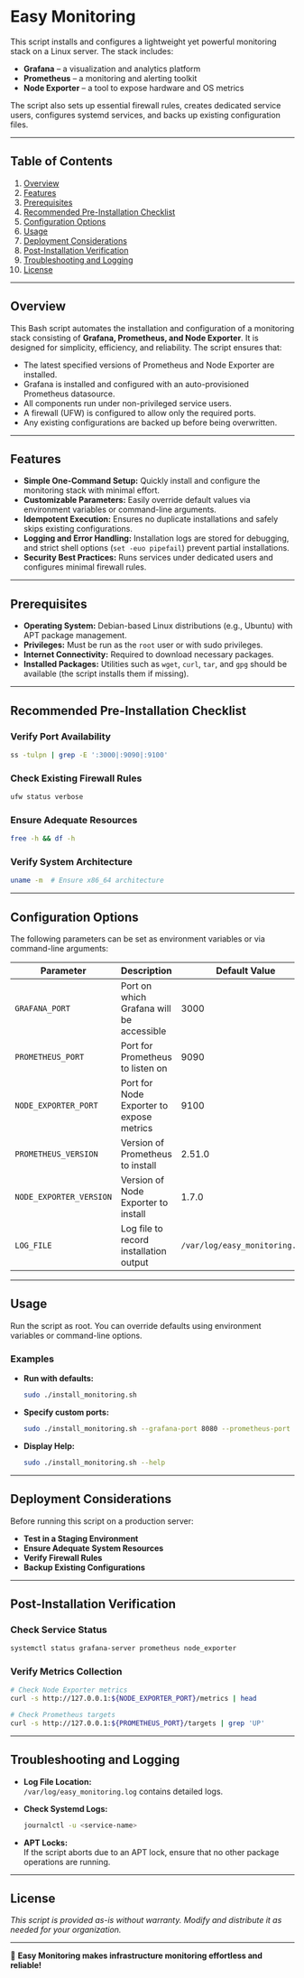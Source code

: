 # Easy Monitoring

This script installs and configures a lightweight yet powerful monitoring stack on a Linux server. The stack includes:

- **Grafana** – a visualization and analytics platform
- **Prometheus** – a monitoring and alerting toolkit
- **Node Exporter** – a tool to expose hardware and OS metrics

The script also sets up essential firewall rules, creates dedicated service users, configures systemd services, and backs up existing configuration files.

---

## Table of Contents

1. [Overview](#overview)
2. [Features](#features)
3. [Prerequisites](#prerequisites)
4. [Recommended Pre-Installation Checklist](#recommended-pre-installation-checklist)
5. [Configuration Options](#configuration-options)
6. [Usage](#usage)
7. [Deployment Considerations](#deployment-considerations)
8. [Post-Installation Verification](#post-installation-verification)
9. [Troubleshooting and Logging](#troubleshooting-and-logging)
10. [License](#license)

---

## Overview

This Bash script automates the installation and configuration of a monitoring stack consisting of **Grafana, Prometheus, and Node Exporter**. It is designed for simplicity, efficiency, and reliability. The script ensures that:

- The latest specified versions of Prometheus and Node Exporter are installed.
- Grafana is installed and configured with an auto-provisioned Prometheus datasource.
- All components run under non-privileged service users.
- A firewall (UFW) is configured to allow only the required ports.
- Any existing configurations are backed up before being overwritten.

---

## Features

- **Simple One-Command Setup:** Quickly install and configure the monitoring stack with minimal effort.
- **Customizable Parameters:** Easily override default values via environment variables or command-line arguments.
- **Idempotent Execution:** Ensures no duplicate installations and safely skips existing configurations.
- **Logging and Error Handling:** Installation logs are stored for debugging, and strict shell options (`set -euo pipefail`) prevent partial installations.
- **Security Best Practices:** Runs services under dedicated users and configures minimal firewall rules.

---

## Prerequisites

- **Operating System:** Debian-based Linux distributions (e.g., Ubuntu) with APT package management.
- **Privileges:** Must be run as the `root` user or with sudo privileges.
- **Internet Connectivity:** Required to download necessary packages.
- **Installed Packages:** Utilities such as `wget`, `curl`, `tar`, and `gpg` should be available (the script installs them if missing).

---

## Recommended Pre-Installation Checklist

### Verify Port Availability

```bash
ss -tulpn | grep -E ':3000|:9090|:9100'
```

### Check Existing Firewall Rules

```bash
ufw status verbose
```

### Ensure Adequate Resources

```bash
free -h && df -h
```

### Verify System Architecture

```bash
uname -m  # Ensure x86_64 architecture
```

---

## Configuration Options

The following parameters can be set as environment variables or via command-line arguments:

| Parameter               | Description                              | Default Value                  |
| ----------------------- | ---------------------------------------- | ------------------------------ |
| `GRAFANA_PORT`          | Port on which Grafana will be accessible | 3000                           |
| `PROMETHEUS_PORT`       | Port for Prometheus to listen on         | 9090                           |
| `NODE_EXPORTER_PORT`    | Port for Node Exporter to expose metrics | 9100                           |
| `PROMETHEUS_VERSION`    | Version of Prometheus to install         | 2.51.0                         |
| `NODE_EXPORTER_VERSION` | Version of Node Exporter to install      | 1.7.0                          |
| `LOG_FILE`              | Log file to record installation output   | `/var/log/easy_monitoring.log` |

---

## Usage

Run the script as root. You can override defaults using environment variables or command-line options.

### Examples

- **Run with defaults:**

  ```bash
  sudo ./install_monitoring.sh
  ```

- **Specify custom ports:**

  ```bash
  sudo ./install_monitoring.sh --grafana-port 8080 --prometheus-port 9095 --node-exporter-port 9110
  ```

- **Display Help:**
  ```bash
  sudo ./install_monitoring.sh --help
  ```

---

## Deployment Considerations

Before running this script on a production server:

- **Test in a Staging Environment**
- **Ensure Adequate System Resources**
- **Verify Firewall Rules**
- **Backup Existing Configurations**

---

## Post-Installation Verification

### Check Service Status

```bash
systemctl status grafana-server prometheus node_exporter
```

### Verify Metrics Collection

```bash
# Check Node Exporter metrics
curl -s http://127.0.0.1:${NODE_EXPORTER_PORT}/metrics | head

# Check Prometheus targets
curl -s http://127.0.0.1:${PROMETHEUS_PORT}/targets | grep 'UP'
```

---

## Troubleshooting and Logging

- **Log File Location:**  
  `/var/log/easy_monitoring.log` contains detailed logs.

- **Check Systemd Logs:**

  ```bash
  journalctl -u <service-name>
  ```

- **APT Locks:**  
  If the script aborts due to an APT lock, ensure that no other package operations are running.

---

## License

_This script is provided as-is without warranty. Modify and distribute it as needed for your organization._

---

🚀 **Easy Monitoring makes infrastructure monitoring effortless and reliable!**
